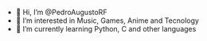 - 👋 Hi, I’m @PedroAugustoRF
- 👀 I’m interested in Music, Games, Anime and Tecnology
- 🌱 I’m currently learning Python, C and other languages
